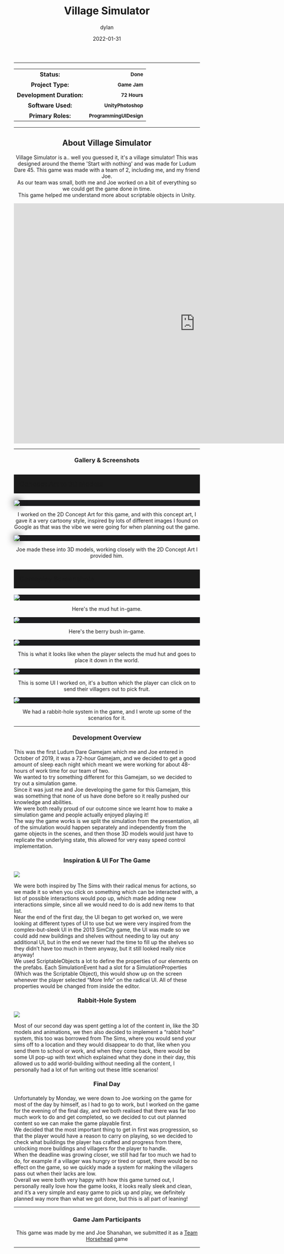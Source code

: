 ﻿---
layout: post
title:  "Village Simulator"
type: "Game Development Blog"
color: "background-color: seagreen"
summary: "Village Simulator is a.. well you guessed it, it's a village simulator! This was designed around the theme 'Start with nothing' <small>(Ludum Dare 45)</small>"
author: dylan
date: '2022-01-31'
category: ['game-development', 'game-jam', 'unity']
thumbnail: /assets/img/posts/VillageSim/villagesimulator.png
keywords: villagesim, village, sim, indie
permalink: /blog/village-simulator/
usemathjax: true
---

<hr>
<!--- ------------------ -->
<!--- Status of the game -->
<!--- ------------------ -->
<div class="table-mobile">
    <table>
        <tr>
            <th style="border: 0px !important">Status:</th>
            <th style="text-align:right; border: 0px !important"><small class="btn btn-col status-button">Done</small></th>
        </tr>
        <tr>
            <th style="border: 0px !important">Project Type:</th> 
            <th style="text-align:right; border: 0px !important"><small class="btn btn-col status-button">Game Jam</small></th>
        </tr>
        <tr>
            <th style="border: 0px !important">Development Duration:</th>
            <th style="text-align:right; border: 0px !important"><small class="btn btn-col status-button">72 Hours</small></th>
        </tr>
        <tr>
            <th style="border: 0px !important">Software Used:</th>
            <th style="text-align:right; border: 0px !important"><small class="btn btn-col status-button">Unity</small><small class="btn btn-col status-button">Photoshop</small></th>
        </tr>
        <tr>
            <th style="border: 0px !important">Primary Roles:</th>
            <th style="text-align:right; border: 0px !important"><small class="btn btn-col status-button">Programming</small><small class="btn btn-col status-button">UI</small><small class="btn btn-col status-button">Design</small></th>
        </tr>
    </table>
</div>


<hr>
<!--- ---------------------------- -->
<!--- Main description of the game -->
<!--- ---------------------------- -->
<div class = "card">
    <h2 style="text-align: center;">About Village Simulator</h2>
    <p style="text-align: center;">Village Simulator is a.. well you guessed it, it's a village simulator! This was designed around the theme 'Start with nothing' and was made for Ludum Dare 45. This game was made with a team of 2, including me, and my friend Joe. <br /> As our team was small, both me and Joe worked on a bit of everything so we could get the game done in time. <br /> This game helped me understand more about scriptable objects in Unity.</p>
</div>

<!--- ------------------------------------ -->
<!--- Embed or Youtube Footage of the game -->
<!--- ------------------------------------ -->
<div style="text-align: center;"> <iframe frameborder="0" src="https://itch.io/embed-upload/3491873?color=333333" allowfullscreen="" width="980" height="650"><a href="https://horsehead.itch.io/village-simulation-game";  width="100%">Play Village Simulation Game on itch.io</a></iframe> </div>

<hr>
<!--- ------------------------------------ -->
<!--- Gallery and screenshots for the game -->
<!--- ------------------------------------ -->
<h3 style="text-align:center; margin-top: 20px; margin-bottom: 20px">Gallery & Screenshots</h3>
<div class="panel-heading active" role="tab" id="headingOne">
    <h2 class="panel-title" style="word-wrap: normal; padding: 15px; background-color: #1b1b1b">
    <a role="button" data-toggle="collapse" data-parent="#accordion" href="#collapseConceptTo3D" aria-expanded="true" aria-controls="collapseConceptTo3D" style="font-size: 18px; padding: 0px !important">
        Concept Art to 3D Models
    </a>
    </h2>                                
</div>
<div id="collapseConceptTo3D" class="panel-collapse collapse" role="tabpanel" aria-labelledby="headingOne">
    <div class="panel-body">
        <div class = "widcard" style="background-color: #1c1c1e; margin-bottom: 0px !important">
            <img src="/assets/img/posts/VillageSim/1.png" style="max-width: -webkit-fill-available; box-shadow: 0px 0px 20px #202022;">
        </div>
        <p style="text-align: center">I worked on the 2D Concept Art for this game, and with this concept art, I gave it a very cartoony style, inspired by lots of different images I found on Google as that was the vibe we were going for when planning out the game.</p>
        <div class = "widcard" style="background-color: #1c1c1e; margin-bottom: 0px !important">
            <img src="/assets/img/posts/VillageSim/0.png" style="max-width: -webkit-fill-available; box-shadow: 0px 0px 20px #202022;">
        </div>
        <p style="text-align: center">Joe made these into 3D models, working closely with the 2D Concept Art I provided him.</p>
    </div>
</div>
<div class="panel-heading active" role="tab" id="headingTwo">
    <h2 class="panel-title" style="word-wrap: normal; padding: 15px; background-color: #1b1b1b">
    <a role="button" data-toggle="collapse" data-parent="#accordion" href="#collapseGameplayScreenshot" aria-expanded="true" aria-controls="collapseGameplayScreenshot" style="font-size: 18px; padding: 0px !important">
        Gameplay Screenshots
    </a>
    </h2>                                
</div>
<div id="collapseGameplayScreenshot" class="panel-collapse collapse" role="tabpanel" aria-labelledby="headingTwo">
    <div class="panel-body">
        <div class = "widcard" style="background-color: #1c1c1e; margin-bottom: 0px !important">
            <img src="/assets/img/posts/VillageSim/2.png" style="max-width: -webkit-fill-available;">
        </div>
        <p style="text-align: center">Here's the mud hut in-game.</p>
        <div class = "widcard" style="background-color: #1c1c1e; margin-bottom: 0px !important">
            <img src="/assets/img/posts/VillageSim/6.png" style="max-width: -webkit-fill-available; border-radius: 25px;">
        </div>
        <p style="text-align: center">Here's the berry bush in-game.</p>        
        <div class = "widcard" style="background-color: #1c1c1e; margin-bottom: 0px !important">
            <img src="/assets/img/posts/VillageSim/3.png" style="max-width: -webkit-fill-available; border-radius: 25px;">
        </div>
        <p style="text-align: center">This is what it looks like when the player selects the mud hut and goes to place it down in the world.</p>
        <div class = "widcard" style="background-color: #1c1c1e; margin-bottom: 0px !important">
            <img src="/assets/img/posts/VillageSim/9.png" style="max-width: -webkit-fill-available; border-radius: 25px;">
        </div>
        <p style="text-align: center">This is some UI I worked on, it's a button which the player can click on to send their villagers out to pick fruit.</p>
        <div class = "widcard" style="background-color: #1c1c1e; margin-bottom: 0px !important">
            <img src="/assets/img/posts/VillageSim/4.png" style="max-width: -webkit-fill-available; border-radius: 25px;">
        </div>
        <p style="text-align: center">We had a rabbit-hole system in the game, and I wrote up some of the scenarios for it.</p>
    </div>
</div>

<hr>
<!--- ------------------------------------------------------- -->
<!--- Development overviews for the game, to give an insight. -->
<!--- ------------------------------------------------------- -->
<h3 style="text-align:center; margin-top: 20px; margin-bottom: 20px">Development Overview</h3>
<p>This was the first Ludum Dare Gamejam which me and Joe entered in October of 2019, it was a 72-hour Gamejam, and we decided to get a good amount of sleep each night which meant we were working for about 48-hours of work time for our team of two. <br /> We wanted to try something different for this Gamejam, so we decided to try out a simulation game. <br /> Since it was just me and Joe developing the game for this Gamejam, this was something that none of us have done before so it really pushed our knowledge and abilities.  <br /> We were both really proud of our outcome since we learnt how to make a simulation game and people actually enjoyed playing it! <br /> The way the game works is we split the simulation from the presentation, all of the simulation would happen separately and independently from the game objects in the scenes, and then those 3D models would just have to replicate the underlying state, this allowed for very easy speed control implementation.</p>

<h3 style="text-align:center; margin-top: 20px; margin-bottom: 20px">Inspiration & UI For The Game</h3>
<img class="image-heading" src="/assets/img/posts/VillageSim/uiinspo.png">
<p>We were both inspired by The Sims with their radical menus for actions, so we made it so when you click on something which can be interacted with, a list of possible interactions would pop up, which made adding new interactions simple, since all we would need to do is add new items to that list.<br />
Near the end of the first day, the UI began to get worked on, we were looking at different types of UI to use but we were very inspired from the complex-but-sleek UI in the 2013 SimCity game, the UI was made so we could add new buildings and shelves without needing to lay out any additional UI, but in the end we never had the time to fill up the shelves so they didn’t have too much in them anyway, but it still looked really nice anyway!<br />
We used ScriptableObjects a lot to define the properties of our elements on the prefabs.
Each SimulationEvent had a slot for a SimulationProperties (Which was the Scriptable Object), this would show up on the screen whenever the player selected “More Info” on the radical UI. All of these properties would be changed from inside the editor.</p>

<h3 style="text-align:center; margin-top: 20px; margin-bottom: 20px">Rabbit-Hole System</h3>
<img class="image-heading" src="/assets/img/posts/VillageSim/rabbithole.png">
<p>Most of our second day was spent getting a lot of the content in, like the 3D models and animations, we then also decided to implement a “rabbit hole” system, this too was borrowed from The Sims, where you would send your sims off to a location and they would disappear to do that, like when you send them to school or work, and when they come back, there would be some UI pop-up with text which explained what they done in their day, this allowed us to add world-building without needing all the content, I personally had a lot of fun writing out these little scenarios!</p>

<h3 style="text-align:center; margin-top: 20px; margin-bottom: 20px">Final Day</h3>
<p>Unfortunately by Monday, we were down to Joe working on the game for most of the day by himself, as I had to go to work, but I worked on the game for the evening of the final day, and we both realised that there was far too much work to do and get completed, so we decided to cut out planned content so we can make the game playable first. <br />
We decided that the most important thing to get in first was progression, so that the player would have a reason to carry on playing, so we decided to check what buildings the player has crafted and progress from there, unlocking more buildings and villagers for the player to handle. <br />
When the deadline was growing closer, we still had far too much we had to do, for example if a villager was hungry or tired or upset, there would be no effect on the game, so we quickly made a system for making the villagers pass out when their lacks are low. <br />
Overall we were both very happy with how this game turned out, I personally really love how the game looks, it looks really sleek and clean, and it’s a very simple and easy game to pick up and play, we definitely planned way more than what we got done, but this is all part of leaning!</p>

<hr>
<!--- ------- -->
<!--- Credits -->
<!--- ------- -->
<h3 style="text-align:center">Game Jam Participants</h3>
<p style="text-align:center">This game was made by me and Joe Shanahan, we submitted it as a <a class = "a-text" href="/blog/authors/teamhorsehead" target="_blank">Team Horsehead</a> game</p> 

<hr>